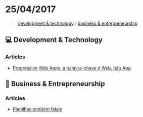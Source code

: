# 25/04/2017

> [development & technology](#computer-development--technology) / [business & entrepreneurship](#briefcase-business--entrepreneurship)


## :computer: Development & Technology

### Articles
- [Progressive Web Apps: a palavra-chave é Web, não App](https://imasters.com.br/desenvolvimento/progressive-web-apps-palavra-chave-e-web-nao-app/)


## :briefcase: Business & Entrepreneurship

### Articles
- [Planilhas também falam](http://patricknegri.co/planilhas-tambem-falam/)